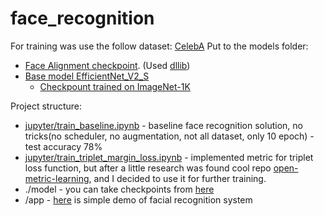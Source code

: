 # face_recognition
For training was use the follow dataset:
[CelebA](https://mmlab.ie.cuhk.edu.hk/projects/CelebA.html)
Put to the models folder:
 - [Face Alignment checkpoint](https://huggingface.co/spaces/asdasdasdasd/Face-forgery-detection/blob/ccfc24642e0210d4d885bc7b3dbc9a68ed948ad6/shape_predictor_68_face_landmarks.dat). (Used [dllib](http://dlib.net/))
 - [Base model EfficientNet_V2_S](https://github.com/pytorch/vision/blob/8f9d810a26f1e3be97e8ec48a214967accdb9016/torchvision/models/efficientnet.py#L655)  
   - [Checkpount trained on ImageNet-1K](https://download.pytorch.org/models/efficientnet_v2_s-dd5fe13b.pth)
  
  
Project structure:  
 - [jupyter/train_baseline.ipynb](jupyter/train_baseline.ipynb) - baseline face recognition solution, no tricks(no scheduler, no augmentation, not all dataset, only 10 epoch) - test accuracy 78%
 -  [jupyter/train_triplet_margin_loss.ipynb](jupyter/train_triplet_margin_loss.ipynb) - implemented metric for triplet loss function, but after a little research was found cool repo [open-metric-learning](https://github.com/OML-Team/open-metric-learning), and I decided to use it for further training.
 - ./model - you can take checkpoints from [here](https://drive.google.com/drive/folders/1U6ghyTxqUuF3XHrJM5EZJ2SO)
 - /app - [here](https://drive.google.com/file/d/1wIspqpD5LsE3LPgQtcn-WXL_6vEtA5Cx/view?usp=drive_link) is simple demo of facial recognition system 